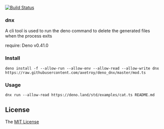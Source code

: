 [![Build Status](https://github.com/axetroy/deno_dnx/workflows/test/badge.svg)](https://github.com/axetroy/deno_dnx/actions)

### dnx

A cli tool is used to run the deno command to delete the generated files when the process exits

require: Deno v0.41.0

### Install

```shell
deno install -f --allow-run --allow-env --allow-read --allow-write dnx https://raw.githubusercontent.com/axetroy/deno_dnx/master/mod.ts
```

### Usage

```shell
dnx run --allow-read https://deno.land/std/examples/cat.ts README.md
```

## License

The [MIT License](LICENSE)
